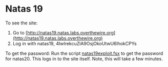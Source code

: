 # Natas 19

To see the site:

1. Go to [http://natas19.natas.labs.overthewire.org](http://natas19.natas.labs.overthewire.org)
2. Log in with natas19, 4IwIrekcuZlA9OsjOkoUtwU6lhokCPYs

To get the password: Run the script [natas19exploit.fsx](./natas19exploit.fsx) to get the password for natas20. This logs in to the site itself. Note, this will take a few minutes.
